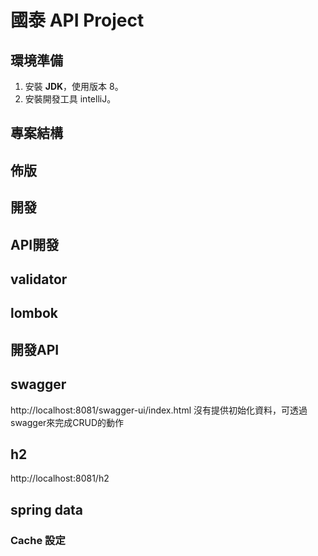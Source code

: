 #  國泰 API Project #


## 環境準備 ##
1. 安裝 **JDK**，使用版本 8。
2. 安裝開發工具 intelliJ。

## 專案結構 ##
  

## 佈版 ##


## 開發 ##

## API開發 ##

## validator ##

## lombok ##

## 開發API ##

## swagger ##
http://localhost:8081/swagger-ui/index.html
沒有提供初始化資料，可透過swagger來完成CRUD的動作

## h2 ##
http://localhost:8081/h2

## spring data ##


### Cache 設定 ###
